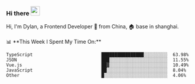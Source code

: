 ### Hi there <img src="https://media.giphy.com/media/hvRJCLFzcasrR4ia7z/giphy.gif" width="25px">

<!-- ![visitors](https://visitor-badge.glitch.me/badge?page_id=dislfyer.dislfyer) --!>

Hi, I'm Dylan, a Frontend Developer 🚀 from China, 🏠 base in shanghai.
<br/>
<br/>

📊 **This Week I Spent My Time On:**


<!--START_SECTION:waka-->

```text
TypeScript                          ████████████████░░░░░░░░░  63.98%
JSON                                ███░░░░░░░░░░░░░░░░░░░░░░  11.55%
Vue.js                              ██▓░░░░░░░░░░░░░░░░░░░░░░  10.49%
JavaScript                          ██░░░░░░░░░░░░░░░░░░░░░░░  8.04%
Other                               █░░░░░░░░░░░░░░░░░░░░░░░░  4.06%
```

<!--END_SECTION:waka-->

<!--
**About Me:**
 -->
